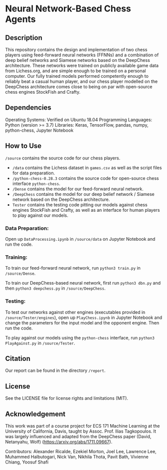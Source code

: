 # Neural Network-Based Chess Agents

## Description

This repository contains the design and implementation of two chess players using feed-forward neural networks (FFNNs) and a combination of deep belief networks and Siamese networks based on the DeepChess architecture. These networks were trained on publicly available game data from Lichess.org, and are simple enough to be trained on a personal computer. Our fully trained models performed competently enough to reliably beat a casual human player, and our chess player modelled on the DeepChess architecture comes close to being on par with open-source chess engines StockFish and Crafty.

## Dependencies

Operating Systems: Verified on Ubuntu 18.04
Programming Languages: Python (version >= 3.7)
Libraries: Keras, TensorFlow, pandas, numpy, python-chess, Jupyter Notebook

## How to Use

`/source` contains the source code for our chess players. 

* `/data` contains the Lichess dataset in `games.csv` as well as the script files for data preparation.
* `/python-chess-0.28.3` contains the source code for open-source chess interface `python-chess`.
* `/Dense` contains the model for our feed-forward neural network.
* `/DeepChess` contains the model for our deep belief network / Siamese network based on the DeepChess architecture.
* `Tester` contains the testing code pitting our models against chess engines StockFish and Crafty, as well as an interface for human players to play against our models.

### Data Preparation: 

Open up `DataProcessing.ipynb` in `/source/data` on Jupyter Notebook and run the code.

### Training:

To train our feed-forward neural network, run `python3 train.py` in `/source/Dense`.

To train our DeepChess-based neural network, first run `python3 dbn.py` and then `python3 deepchess.py` in `/source/DeepChess`.

### Testing:

To test our networks against other engines (executables provided in `/source/Tester/engines`), open up `PlayChess.ipynb` in Jupyter Notebook and change the parameters for the input model and the opponent engine. Then run the code.

To play against our models using the `python-chess` interface, run `python3 PlayAgainst.py` in `/source/Tester`.

## Citation

Our report can be found in the directory `/report`.

## License

See the LICENSE file for license rights and limitations (MIT).

## Acknowledgement

This work was part of a course project for ECS 171 Machine Learning at the University of California, Davis, taught by Assoc. Prof. Ilias Tagkopoulos. It was largely influenced and adapted from the DeepChess paper (David, Netanyahu, Wolf) (https://arxiv.org/abs/1711.09667).

Contributors: Alexander Ricalde, Ezekiel Morton, Joel Lee, Lawrence Lee, Muhammed Halbutogari, Nick Van, Nikhila Thota, Pavit Bath, Vivienne Chiang, Yoosuf Shafi